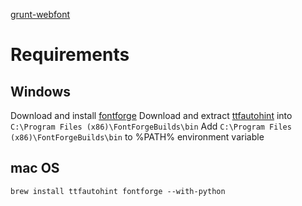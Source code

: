 [grunt-webfont](https://github.com/sapegin/grunt-webfont)

Requirements
============

Windows
-------

Download and install [fontforge](http://fontforge.github.io/en-US/downloads/windows/)
Download and extract [ttfautohint](http://www.freetype.org/ttfautohint/#download) into `C:\Program Files (x86)\FontForgeBuilds\bin`
Add `C:\Program Files (x86)\FontForgeBuilds\bin` to %PATH% environment variable

mac OS
------

	brew install ttfautohint fontforge --with-python

